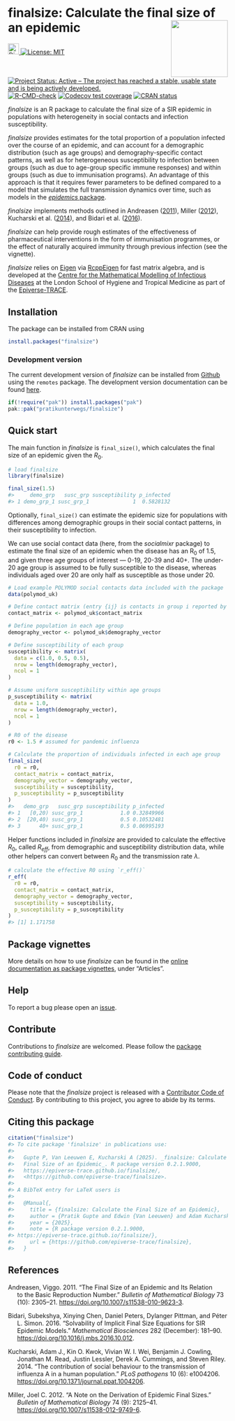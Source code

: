 
# finalsize: Calculate the final size of an epidemic <img src="man/figures/logo.svg" align="right" width="130"/>

<!-- badges: start -->

<a href="https://app.digitalpublicgoods.net/a/10557"><img src="https://digitalpublicgoods.net/registry/dpgicon.svg" alt="Digital Public Good" height="25">
[![License:
MIT](https://img.shields.io/badge/License-MIT-blue.svg)](https://opensource.org/license/mit)
[![Project Status: Active – The project has reached a stable, usable
state and is being actively
developed.](https://www.repostatus.org/badges/latest/active.svg)](https://www.repostatus.org/#active)
[![R-CMD-check](https://github.com/pratikunterwegs/finalsize/actions/workflows/R-CMD-check.yaml/badge.svg)](https://github.com/pratikunterwegs/finalsize/actions/workflows/R-CMD-check.yaml)
[![Codecov test
coverage](https://codecov.io/gh/pratikunterwegs/finalsize/branch/main/graph/badge.svg)](https://app.codecov.io/gh/pratikunterwegs/finalsize?branch=main)
[![CRAN
status](https://www.r-pkg.org/badges/version/finalsize)](https://CRAN.R-project.org/package=finalsize)
<!-- badges: end -->

*finalsize* is an R package to calculate the final size of a SIR
epidemic in populations with heterogeneity in social contacts and
infection susceptibility.

*finalsize* provides estimates for the total proportion of a population
infected over the course of an epidemic, and can account for a
demographic distribution (such as age groups) and demography-specific
contact patterns, as well as for heterogeneous susceptibility to
infection between groups (such as due to age-group specific immune
responses) and within groups (such as due to immunisation programs). An
advantage of this approach is that it requires fewer parameters to be
defined compared to a model that simulates the full transmission
dynamics over time, such as models in the [*epidemics*
package](https://epiverse-trace.github.io/epidemics/articles/epidemics.html).

*finalsize* implements methods outlined in Andreasen
([2011](#ref-andreasen2011)), Miller ([2012](#ref-miller2012)),
Kucharski et al. ([2014](#ref-kucharski2014)), and Bidari et al.
([2016](#ref-bidari2016)).

*finalsize* can help provide rough estimates of the effectiveness of
pharmaceutical interventions in the form of immunisation programmes, or
the effect of naturally acquired immunity through previous infection
(see the vignette).

*finalsize* relies on [Eigen](https://gitlab.com/libeigen/eigen) via
[RcppEigen](https://github.com/RcppCore/RcppEigen) for fast matrix
algebra, and is developed at the [Centre for the Mathematical Modelling
of Infectious
Diseases](https://www.lshtm.ac.uk/research/centres/centre-mathematical-modelling-infectious-diseases)
at the London School of Hygiene and Tropical Medicine as part of the
[Epiverse-TRACE](https://data.org/initiatives/epiverse/).

## Installation

The package can be installed from CRAN using

``` r
install.packages("finalsize")
```

### Development version

The current development version of *finalsize* can be installed from
[Github](https://github.com/pratikunterwegs/finalsize) using the
`remotes` package. The development version documentation can be found
[here](https://epiverse-trace.github.io/finalsize/dev/).

``` r
if(!require("pak")) install.packages("pak")
pak::pak("pratikunterwegs/finalsize")
```

## Quick start

The main function in *finalsize* is `final_size()`, which calculates the
final size of an epidemic given the $R_0$.

``` r
# load finalsize
library(finalsize)

final_size(1.5)
#>     demo_grp   susc_grp susceptibility p_infected
#> 1 demo_grp_1 susc_grp_1              1  0.5828132
```

Optionally, `final_size()` can estimate the epidemic size for
populations with differences among demographic groups in their social
contact patterns, in their susceptibility to infection.

We can use social contact data (here, from the *socialmixr* package) to
estimate the final size of an epidemic when the disease has an
R<sub>0</sub> of 1.5, and given three age groups of interest — 0-19,
20-39 and 40+. The under-20 age group is assumed to be fully susceptible
to the disease, whereas individuals aged over 20 are only half as
susceptible as those under 20.

``` r
# Load example POLYMOD social contacts data included with the package
data(polymod_uk)

# Define contact matrix (entry {ij} is contacts in group i reported by group j)
contact_matrix <- polymod_uk$contact_matrix

# Define population in each age group
demography_vector <- polymod_uk$demography_vector

# Define susceptibility of each group
susceptibility <- matrix(
  data = c(1.0, 0.5, 0.5),
  nrow = length(demography_vector),
  ncol = 1
)

# Assume uniform susceptibility within age groups
p_susceptibility <- matrix(
  data = 1.0,
  nrow = length(demography_vector),
  ncol = 1
)

# R0 of the disease
r0 <- 1.5 # assumed for pandemic influenza

# Calculate the proportion of individuals infected in each age group
final_size(
  r0 = r0,
  contact_matrix = contact_matrix,
  demography_vector = demography_vector,
  susceptibility = susceptibility,
  p_susceptibility = p_susceptibility
)
#>   demo_grp   susc_grp susceptibility p_infected
#> 1   [0,20) susc_grp_1            1.0 0.32849966
#> 2  [20,40) susc_grp_1            0.5 0.10532481
#> 3      40+ susc_grp_1            0.5 0.06995193
```

Helper functions included in *finalsize* are provided to calculate the
effective $R_0$, called $R_{eff}$, from demographic and susceptibility
distribution data, while other helpers can convert between $R_0$ and the
transmission rate $\lambda$.

``` r
# calculate the effective R0 using `r_eff()`
r_eff(
  r0 = r0,
  contact_matrix = contact_matrix,
  demography_vector = demography_vector,
  susceptibility = susceptibility,
  p_susceptibility = p_susceptibility
)
#> [1] 1.171758
```

## Package vignettes

More details on how to use *finalsize* can be found in the [online
documentation as package
vignettes](https://epiverse-trace.github.io/finalsize/), under
“Articles”.

## Help

To report a bug please open an
[issue](https://github.com/pratikunterwegs/finalsize/issues/new/choose).

## Contribute

Contributions to *finalsize* are welcomed. Please follow the [package
contributing
guide](https://github.com/pratikunterwegs/finalsize/blob/main/.github/CONTRIBUTING.md).

## Code of conduct

Please note that the *finalsize* project is released with a [Contributor
Code of
Conduct](https://github.com/epiverse-trace/.github/blob/main/CODE_OF_CONDUCT.md).
By contributing to this project, you agree to abide by its terms.

## Citing this package

``` r
citation("finalsize")
#> To cite package 'finalsize' in publications use:
#> 
#>   Gupte P, Van Leeuwen E, Kucharski A (2025). _finalsize: Calculate the
#>   Final Size of an Epidemic_. R package version 0.2.1.9000,
#>   https://epiverse-trace.github.io/finalsize/,
#>   <https://github.com/epiverse-trace/finalsize>.
#> 
#> A BibTeX entry for LaTeX users is
#> 
#>   @Manual{,
#>     title = {finalsize: Calculate the Final Size of an Epidemic},
#>     author = {Pratik Gupte and Edwin {Van Leeuwen} and Adam Kucharski},
#>     year = {2025},
#>     note = {R package version 0.2.1.9000, 
#> https://epiverse-trace.github.io/finalsize/},
#>     url = {https://github.com/epiverse-trace/finalsize},
#>   }
```

## References

<div id="refs" class="references csl-bib-body hanging-indent"
entry-spacing="0">

<div id="ref-andreasen2011" class="csl-entry">

Andreasen, Viggo. 2011. “The Final Size of an Epidemic and Its Relation
to the Basic Reproduction Number.” *Bulletin of Mathematical Biology* 73
(10): 2305–21. <https://doi.org/10.1007/s11538-010-9623-3>.

</div>

<div id="ref-bidari2016" class="csl-entry">

Bidari, Subekshya, Xinying Chen, Daniel Peters, Dylanger Pittman, and
Péter L. Simon. 2016. “Solvability of Implicit Final Size Equations for
SIR Epidemic Models.” *Mathematical Biosciences* 282 (December): 181–90.
<https://doi.org/10.1016/j.mbs.2016.10.012>.

</div>

<div id="ref-kucharski2014" class="csl-entry">

Kucharski, Adam J., Kin O. Kwok, Vivian W. I. Wei, Benjamin J. Cowling,
Jonathan M. Read, Justin Lessler, Derek A. Cummings, and Steven Riley.
2014. “The contribution of social behaviour to the transmission of
influenza A in a human population.” *PLoS pathogens* 10 (6): e1004206.
<https://doi.org/10.1371/journal.ppat.1004206>.

</div>

<div id="ref-miller2012" class="csl-entry">

Miller, Joel C. 2012. “A Note on the Derivation of Epidemic Final
Sizes.” *Bulletin of Mathematical Biology* 74 (9): 2125–41.
<https://doi.org/10.1007/s11538-012-9749-6>.

</div>

</div>
